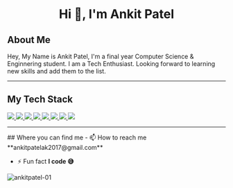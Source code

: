 <h1 align="center">Hi 👋, I'm Ankit Patel</h1>

## About Me

Hey, My Name is Ankit Patel, I'm a final year Computer Science & Enginnering student. I am a Tech Enthusiast. Looking forward to learning new skills and add them to the list.

<hr/>

## <strong>My Tech Stack</strong>

<a href="https://www.w3schools.com/html/">
<img src="https://img.shields.io/badge/html5%20-%23E34F26.svg?&style=for-the-badge&logo=html5&logoColor=white"/>
</a>

<a href="https://www.w3schools.com/css/"> 
<img src="https://img.shields.io/badge/css3%20-%231572B6.svg?&style=for-the-badge&logo=css3&logoColor=white"/>
</a>

<a href="https://www.javascript.com/">
<img src="https://img.shields.io/badge/javascript%20-%23323330.svg?&style=for-the-badge&logo=javascript&logoColor=%23F7DF1E"/>
</a>

<a href="https://reactjs.org/">
<img src="https://img.shields.io/badge/react%20-%2320232a.svg?&style=for-the-badge&logo=react&logoColor=%2361DAFB"/>
</a>

<a href="https://angular.io/">
<img src="https://img.shields.io/badge/angular%20-%23F05033.svg?&style=for-the-badge&logo=angular&logoColor=%2361DAFB"/>
</a>

<a href="https://git-scm.com/">
<img src="https://img.shields.io/badge/git%20-%23F05033.svg?&style=for-the-badge&logo=git&logoColor=white"/>
</a>

<a href="https://www.java.com/en/">
<img src="https://img.shields.io/badge/java-%23ED8B00.svg?&style=for-the-badge&logo=java&logoColor=white"/>
</a>

<a href="https://www.mysql.com/">
<img src="https://img.shields.io/badge/mysql-%2300f.svg?&style=for-the-badge&logo=mysql&logoColor=white"/>
</a>

<hr>
## Where you can find me
- 📫 How to reach me **ankitpatelak2017@gmail.com**

- ⚡ Fun fact **I code 😅**

<p align="center"><img align="left" src="https://github-readme-stats.vercel.app/api/top-langs?username=ankitpatel-01&show_icons=true&locale=en" alt="ankitpatel-01" /></p>

